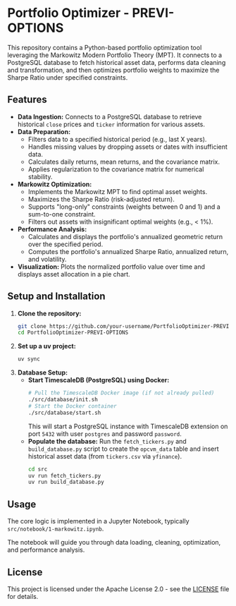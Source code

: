 # Portfolio Optimizer - PREVI-OPTIONS

This repository contains a Python-based portfolio optimization tool leveraging the Markowitz Modern Portfolio Theory (MPT). It connects to a PostgreSQL database to fetch historical asset data, performs data cleaning and transformation, and then optimizes portfolio weights to maximize the Sharpe Ratio under specified constraints.

## Features

*   **Data Ingestion:** Connects to a PostgreSQL database to retrieve historical `close` prices and `ticker` information for various assets.
*   **Data Preparation:**
    *   Filters data to a specified historical period (e.g., last X years).
    *   Handles missing values by dropping assets or dates with insufficient data.
    *   Calculates daily returns, mean returns, and the covariance matrix.
    *   Applies regularization to the covariance matrix for numerical stability.
*   **Markowitz Optimization:**
    *   Implements the Markowitz MPT to find optimal asset weights.
    *   Maximizes the Sharpe Ratio (risk-adjusted return).
    *   Supports "long-only" constraints (weights between 0 and 1) and a sum-to-one constraint.
    *   Filters out assets with insignificant optimal weights (e.g., < 1%).
*   **Performance Analysis:**
    *   Calculates and displays the portfolio's annualized geometric return over the specified period.
    *   Computes the portfolio's annualized Sharpe Ratio, annualized return, and volatility.
*   **Visualization:** Plots the normalized portfolio value over time and displays asset allocation in a pie chart.

## Setup and Installation

1.  **Clone the repository:**
    ```bash
    git clone https://github.com/your-username/PortfolioOptimizer-PREVI-OPTIONS.git
    cd PortfolioOptimizer-PREVI-OPTIONS
    ```
2.  **Set up a uv project:**
    ```bash
    uv sync
    ```
4.  **Database Setup:**
    *   **Start TimescaleDB (PostgreSQL) using Docker:**
        ```bash
        # Pull the TimescaleDB Docker image (if not already pulled)
        ./src/database/init.sh
        # Start the Docker container
        ./src/database/start.sh
        ```
        This will start a PostgreSQL instance with TimescaleDB extension on port `5432` with user `postgres` and password `password`.
    *   **Populate the database:**
        Run the `fetch_tickers.py` and `build_database.py` script to create the `opcvm_data` table and insert historical asset data (from `tickers.csv` via `yfinance`).
        ```bash
        cd src
        uv run fetch_tickers.py
        uv run build_database.py
        ```

## Usage

The core logic is implemented in a Jupyter Notebook, typically `src/notebook/1-markowitz.ipynb`.

The notebook will guide you through data loading, cleaning, optimization, and performance analysis.

## License

This project is licensed under the Apache License 2.0 - see the [LICENSE](LICENSE) file for details.
